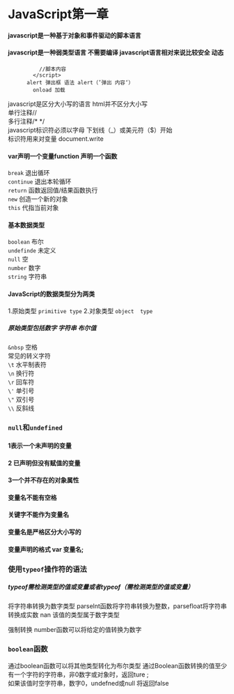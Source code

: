 
JavaScript第一章
==
#### javascript是一种基于对象和事件驱动的脚本语言  
####  javascript是一种弱类型语言 不需要编译 javascript语言相对来说比较安全  动态   
```<script type=‘'text/javascript''>
          //脚本内容
        </script>  
      alert 弹出框 语法 alert（’弹出 内容‘）  
        onload 加载
 ``` 
javascript是区分大小写的语言 html并不区分大小写  
单行注释//  
多行注释/* */  
javascript标识符必须以字母 下划线（_）或美元符（$）开始  
标识符用来对变量 document.write

#### var声明一个变量function 声明一个函数
`break`            退出循环  
`continue`       退出本轮循环  
`return`           函数返回值/结果函数执行  
`new`              创造一个新的对象  
`this`               代指当前对象  
#### 基本数据类型
`boolean`         布尔  
`undefinde`      未定义  
`null`                空  
`number`          数字  
`string`             字符串  
#### JavaScript的数据类型分为两类
1.原始类型 `primitive type`
2.对象类型 `object  type`
##### 原始类型包括数字 字符串 布尔值
`&nbsp` 空格  
 常见的转义字符  
`\t`    水平制表符  
`\n`   换行符  
`\r`    回车符  
`\'`    单引号  
`\"`   双引号  
`\\`   反斜线  
### `null`和`undefined`
#### 1表示一个未声明的变量 
#### 2 已声明但没有赋值的变量
#### 3一个并不存在的对象属性
#### 变量名不能有空格
#### 关键字不能作为变量名
#### 变量名是严格区分大小写的
#### 变量声明的格式  var 变量名;


### 使用`typeof`操作符的语法
##### typeof需检测类型的值或变量或者typeof（需检测类型的值或变量）

将字符串转换为数字类型
parselnt函数将字符串转换为整数，parsefloat将字符串转换成实数
nan 该值的类型属于数字类型 

强制转换
number函数可以将给定的值转换为数字

### `boolean`函数
通过boolean函数可以将其他类型转化为布尔类型
通过Boolean函数转换的值至少有一个字符的字符串，非0数字或对象时，返回ture ;  
如果该值时空字符串，数字0，undefned或null 将返回false

